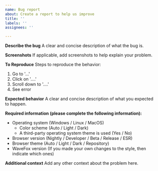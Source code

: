 ```yaml
---
name: Bug report
about: Create a report to help us improve
title: ''
labels: ''
assignees: ''

---
```


**Describe the bug**
A clear and concise description of what the bug is.

**Screenshots**
If applicable, add screenshots to help explain your problem.

**To Reproduce**
Steps to reproduce the behavior:
1. Go to '...'
2. Click on '....'
3. Scroll down to '....'
4. See error

**Expected behavior**
A clear and concise description of what you expected to happen.

**Required information (please complete the following information):**
 - Operating system (Windows / Linux / MacOS)
   - Color scheme (Auto / Light / Dark)
   - A third-party operating system theme is used (Yes / No)
 - Browser version (Nightly / Developer / Beta / Release / ESR)
 - Browser theme (Auto / Light / Dark / Repository)
 - WaveFox version (If you made your own changes to the style, then indicate which ones)

**Additional context**
Add any other context about the problem here.
